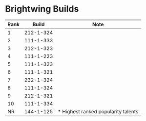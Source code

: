 # Brightwing Builds

Rank | Build     | Note
---- | -----     | ----
  1  | 212-1-324 | 
  2  | 111-1-333 | 
  3  | 212-1-323 | 
  4  | 111-1-223 | 
  5  | 111-1-323 | 
  6  | 111-1-321 | 
  7  | 232-1-324 | 
  8  | 111-1-324 | 
  9  | 212-1-321 | 
  10 | 111-1-334 | 
  NR | 144-1-125 | * Highest ranked popularity talents

